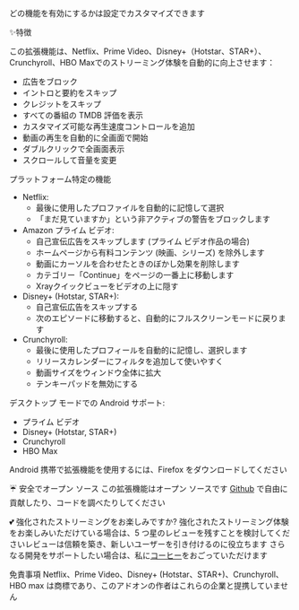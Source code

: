 どの機能を有効にするかは設定でカスタマイズできます

✨特徴

この拡張機能は、Netflix、Prime Video、Disney+（Hotstar、STAR+）、Crunchyroll、HBO Maxでのストリーミング体験を自動的に向上させます：
<ul>
<li>広告をブロック</li>
<li>イントロと要約をスキップ</li>
<li>クレジットをスキップ</li>
<li>すべての番組の TMDB 評価を表示</li>
<li>カスタマイズ可能な再生速度コントロールを追加</li>
<li>動画の再生を自動的に全画面で開始</li>
<li>ダブルクリックで全画面表示</li>
<li>スクロールして音量を変更</li>
</ul>

プラットフォーム特定の機能
<ul>
<li>Netflix:
  <ul>
    <li>最後に使用したプロファイルを自動的に記憶して選択</li>
    <li>「まだ見ていますか」という非アクティブの警告をブロックします</li>
  </ul>
</li>

<li>Amazon プライム ビデオ:
  <ul>
    <li>自己宣伝広告をスキップします (プライム ビデオ作品の場合)</li>
    <li>ホームページから有料コンテンツ (映画、シリーズ) を除外します</li>
    <li>動画にカーソルを合わせたときのぼかし効果を削除します</li>
    <li>カテゴリー「Continue」をページの一番上に移動します</li>
    <li>Xrayクイックビューをビデオの上に隠す</li>
  </ul>
</li>

<li>Disney+ (Hotstar, STAR+):
  <ul>
    <li>自己宣伝広告をスキップする</li>
    <li>次のエピソードに移動すると、自動的にフルスクリーンモードに戻ります</li>
  </ul>
</li>

<li>Crunchyroll:
  <ul>
    <li>最後に使用したプロフィールを自動的に記憶し、選択します</li>
    <li>リリースカレンダーにフィルタを追加して使いやすく</li>
    <li>動画サイズをウィンドウ全体に拡大</li>
    <li>テンキーパッドを無効にする</li>
  </ul>
</li>
</ul>

デスクトップ モードでの Android サポート: 
<ul>
<li>プライム ビデオ</li>
<li>Disney+ (Hotstar, STAR+)</li>
<li>Crunchyroll</li>
<li>HBO Max</li>
</ul>
Android 携帯で拡張機能を使用するには、Firefox をダウンロードしてください

☔ 安全でオープン ソース
この拡張機能はオープン ソースです <a href="https://github.com/Dreamlinerm/Netflix-Prime-Auto-Skip" target="_blank">Github</a> で自由に貢献したり、コードを調べたりしてください

💕 強化されたストリーミングをお楽しみですか?
強化されたストリーミング体験をお楽しみいただけている場合は、5 つ星のレビューを残すことを検討してくださいレビューは信頼を築き、新しいユーザーを引き付けるのに役立ちます
さらなる開発をサポートしたい場合は、私に<a href="https://github.com/sponsors/Dreamlinerm" target="_blank">コーヒー</a>をおごっていただけます

免責事項
Netflix、Prime Video、Disney+ (Hotstar、STAR+)、Crunchyroll、HBO max は商標であり、このアドオンの作者はこれらの企業と提携していません